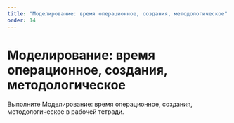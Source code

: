 ```yaml
---
title: "Моделирование: время операционное, создания, методологическое"
order: 14
---
```


# Моделирование: время операционное, создания, методологическое

Выполните Моделирование: время операционное, создания, методологическое в рабочей тетради.